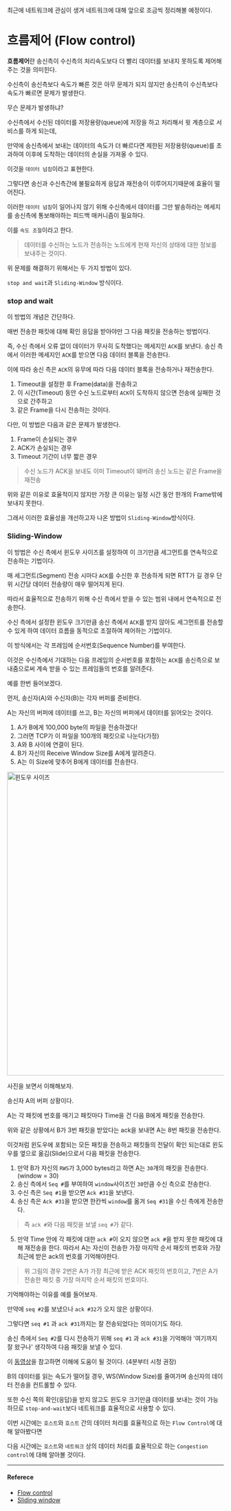 최근에 네트워크에 관심이 생겨 네트워크에 대해 앞으로 조금씩 정리해볼 예정이다.

# 흐름제어 (Flow control)
**흐름제어**란 송신측이 수신측의 처리속도보다 더 빨리 데이터를 보내지 못하도록 제어해주는 것을 의미힌다.

수신측이 송신측보다 속도가 빠른 것은 아무 문제가 되지 않지만 송신측이 수신측보다 속도가 빠르면 문제가 발생한다.

무슨 문제가 발생하냐?

수신측에서 수신된 데이터를 저장용량(queue)에 저장을 하고 처리해서 윗 계층으로 서비스를 하게 되는데,

만약에 송신측에서 보내는 데이터의 속도가 더 빠르다면 제한된 저장용량(queue)를 초과하여 이후에 도착하는 데이터의 손실을 가져올 수 있다.

이것을 `데이터 넘침`이라고 표현한다. 

그렇다면 송신과 수신측간에 불필요하게 응답과 재전송이 이루어지기때문에 효율이 떨어진다.

이러한 `데이터 넘침`이 일어나지 않기 위해 수신측에서 데이터를 그만 발송하라는 메세지를 송신측에 통보해야하는 피드백 매커니즘이 필요하다.

이를 `속도 조절`이라고 한다.
> 데이터를 수신하는 노드가 전송하는 노드에게 현재 자신의 상태에 대한 정보를 보내주는 것이다.

위 문제를 해결하기 위해서는 두 가지 방법이 있다.

`stop and wait`과 `Sliding-Window` 방식이다.

### stop and wait
이 방법의 개념은 간단하다.

매번 전송한 패킷에 대해 확인 응답을 받아야만 그 다음 패킷을 전송하는 방법이다.

즉, 수신 측에서 오류 없이 데이터가 무사히 도착했다는 메세지인 `ACK`를 보낸다. 
송신 측에서 이러한 메세지인 `ACK`를 받으면 다음 데이터 블록을 전송한다. 

이에 따라 송신 측은 `ACK`의 유무에 따라 다음 데이터 블록을 전송하거나 재전송한다. 

1. Timeout을 설정한 후 Frame(data)을 전송하고
2. 이 시간(Timeout) 동안 수신 노드로부터 `ACK`이 도착하지 않으면 전송에 실패한 것으로 간주하고
3. 같은 Frame을 다시 전송하는 것이다.

다만, 이 방법은 다음과 같은 문제가 발생한다.

1. Frame이 손실되는 경우
2. ACK가 손실되는 경우
3. Timeout 기간이 너무 짧은 경우
> 수신 노드가 ACK을 보내도 이미 Timeout이 돼버려 송신 노드는 같은 Frame을 재전송

위와 같은 이유로 효율적이지 않지만 가장 큰 이유는 일정 시간 동안 한개의 Frame밖에 보내지 못한다.

그래서 이러한 효율성을 개선하고자 나온 방법이 `Sliding-Window`방식이다.

### Sliding-Window
이 방법은 수신 측에서 윈도우 사이즈를 설정하여 이 크기만큼 세그먼트를 연속적으로 전송하는 기법이다.

매 세그먼트(Segment) 전송 시마다 `ACK`를 수신한 후 전송하게 되면 RTT가 길 경우 단위 시간당 데이터 전송량이 매우 떨어지게 된다. 

따라서 효율적으로 전송하기 위해 수신 측에서 받을 수 있는 범위 내에서 연속적으로 전송한다. 

수신 측에서 설정한 윈도우 크기만큼 송신 측에서 `ACK`를 받지 않아도 세그먼트를 전송할 수 있게 하여 데이터 흐름을 동적으로 조절하여 제어하는 기법이다.

이 방식에서는 각 프레임에 순서번호(Sequence Number)를 부여한다. 

이것은 수신측에서 기대하는 다음 프레임의 순서번호를 포함하는 `ACK`를 송신측으로 보내줌으로써 계속 받을 수 있는 프레임들의 번호를 알려준다. 

예를 한번 들어보겠다.

먼저, 송신자(A)와 수신자(B)는 각자 버퍼를 준비한다.

A는 자신의 버퍼에 데이터를 쓰고, B는 자신의 버퍼에서 데이터를 읽어오는 것이다. 

1. A가 B에게 100,000 byte의 파일을 전송하겠다!
2. 그러면 TCP가 이 파일을 100개의 패킷으로 나눈다(가정)
3. A와 B 사이에 연결이 된다.
4. B가 자신의 Receive Window Size를 A에게 알려준다.
5. A는 이 Size에 맞추어 B에게 데이터를 전송한다.

<img width="704" alt="윈도우 사이즈" src="https://user-images.githubusercontent.com/43868540/93662932-ced40680-fa9e-11ea-9d11-b0e0dce8bf14.png">

사진을 보면서 이해해보자.

송신자 A의 버퍼 상황이다.

A는 각 패킷에 번호를 매기고 패킷마다 Time을 건 다음 B에게 패킷을 전송한다.

위와 같은 상황에서 B가 3번 패킷을 받았다는 ack을 보내면 A는 8번 패킷을 전송한다.

이것처럼 윈도우에 포함되는 모든 패킷을 전송하고 패킷들의 전달이 확인 되는대로 윈도우를 옆으로 옮김(Slide)으로서 다음 패킷을 전송한다. 

1. 만약 B가 자신의 `RWS`가 3,000 bytes라고 하면 A는 `30`개의 패킷을 전송한다.(window = 30)
2. 송신 측에서 `Seq #`를 부여하여 `window`사이즈인 `30`만큼 수신 측으로 전송한다.
3. 수신 측은 `Seq #1`을 받으면 `Ack #31`을 보낸다. 
4. 송신 측은 `Ack #31`을 받으면 한칸씩 `window`를 옮겨 `Seq #31`을 수신 측에게 전송한다.
> 즉 `ack #`와 다음 패킷을 보낼 `seq #`가 같다.
5. 만약 Time 안에 각 패킷에 대한 `ack #`이 오지 않으면 `ack #`을 받지 못한 패킷에 대해 재전송을 한다.
따라서 A는 자신이 전송한 가장 마지막 순서 패킷의 번호와 가장 최근에 받은 ack의 번호를 기억해야한다.

> 위 그림의 경우 2번은 A가 가장 최근에 받은 ACK 패킷의 번호이고,
7번은 A가 전송한 패킷 중 가장 마지막 순서 패킷의 번호이다.

기억해야하는 이유를 예를 들어보자.

만약에 `seq #2`를 보냈으나 `ack #32`가 오지 않은 상황이다.

그렇다면 `seq #1` 과 `ack #31`까지는 잘 전송되었다는 의미이기도 하다.

송신 측에서 `Seq #2`를 다시 전송하기 위해 `seq #1` 과 `ack #31`을 기억해야 '여기까지 잘 왔구나' 생각하여 다음 패킷을 보낼 수 있다.

이 [동영상](https://www.youtube.com/watch?v=LnbvhoxHn8M)을 참고하면 이해에 도움이 될 것이다. (4분부터 시청 권장)

B의 데이터를 읽는 속도가 떨어질 경우, WS(Window Size)를 줄여가며 송신자의 데이터 전송을 컨트롤할 수 있다.

또한 수신 쪽의 확인(응답)을 받지 않고도 윈도우 크기만큼 데이터를 보내는 것이 가능하므로 `stop-and-wait`보다 네트워크를 효율적으로 사용할 수 있다.

이번 시간에는 `호스트`와 `호스트` 간의 데이터 처리를 효율적으로 하는 `Flow Control`에 대해 알아봤다면

다음 시간에는 `호스트`와 `네트워크` 상의 데이터 처리를 효율적으로 하는 `Congestion control`에 대해 알아볼 것이다.

----
#### Referece
- [Flow control](https://velog.io/@directorhwan59/TCP-IP-흐름제어-flow-control)
- [Sliding window](https://m.blog.naver.com/gaegurijump/110188012832)
